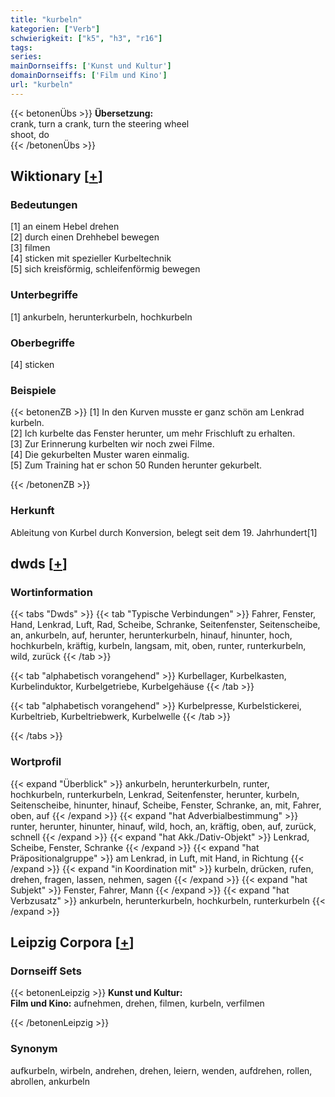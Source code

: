 ```yaml
---
title: "kurbeln"
kategorien: ["Verb"]
schwierigkeit: ["k5", "h3", "r16"]
tags:
series:
mainDornseiffs: ['Kunst und Kultur']
domainDornseiffs: ['Film und Kino']
url: "kurbeln"
---
```


{{< betonenÜbs >}}
**Übersetzung:**  
crank, turn a  crank, turn  the steering wheel  
shoot, do  
{{< /betonenÜbs >}}

## Wiktionary [[+](https://de.wiktionary.org/wiki/kurbeln)]

### Bedeutungen
[1] an einem Hebel drehen  
[2] durch einen Drehhebel bewegen  
[3] filmen  
[4] sticken mit spezieller Kurbeltechnik  
[5] sich kreisförmig, schleifenförmig bewegen  

### Unterbegriffe
[1] ankurbeln, herunterkurbeln, hochkurbeln  

### Oberbegriffe
[4] sticken  

### Beispiele
{{< betonenZB >}}
[1] In den Kurven musste er ganz schön am Lenkrad kurbeln.  
[2] Ich kurbelte das Fenster herunter, um mehr Frischluft zu erhalten.  
[3] Zur Erinnerung kurbelten wir noch zwei Filme.  
[4] Die gekurbelten Muster waren einmalig.  
[5] Zum Training hat er schon 50 Runden herunter gekurbelt.  

{{< /betonenZB >}}
### Herkunft
Ableitung von Kurbel durch Konversion, belegt seit dem 19. Jahrhundert[1]  



## dwds [[+](https://www.dwds.de/wb/kurbeln)]

### Wortinformation
{{< tabs "Dwds" >}}
{{< tab "Typische Verbindungen" >}}
Fahrer, Fenster, Hand, Lenkrad, Luft, Rad, Scheibe, Schranke, Seitenfenster, Seitenscheibe, an, ankurbeln, auf, herunter, herunterkurbeln, hinauf, hinunter, hoch, hochkurbeln, kräftig, kurbeln, langsam, mit, oben, runter, runterkurbeln, wild, zurück
{{< /tab >}}

{{< tab "alphabetisch vorangehend" >}}
Kurbellager, Kurbelkasten, Kurbelinduktor, Kurbelgetriebe, Kurbelgehäuse
{{< /tab >}}

{{< tab "alphabetisch vorangehend" >}}
Kurbelpresse, Kurbelstickerei, Kurbeltrieb, Kurbeltriebwerk, Kurbelwelle
{{< /tab >}}

{{< /tabs >}}

### Wortprofil
{{< expand "Überblick" >}} ankurbeln, herunterkurbeln, runter, hochkurbeln, runterkurbeln, Lenkrad, Seitenfenster, herunter, kurbeln, Seitenscheibe, hinunter, hinauf, Scheibe, Fenster, Schranke, an, mit, Fahrer, oben, auf {{< /expand >}}
{{< expand "hat Adverbialbestimmung" >}} runter, herunter, hinunter, hinauf, wild, hoch, an, kräftig, oben, auf, zurück, schnell {{< /expand >}}
{{< expand "hat Akk./Dativ-Objekt" >}} Lenkrad, Scheibe, Fenster, Schranke {{< /expand >}}
{{< expand "hat Präpositionalgruppe" >}} am Lenkrad, in Luft, mit Hand, in Richtung {{< /expand >}}
{{< expand "in Koordination mit" >}} kurbeln, drücken, rufen, drehen, fragen, lassen, nehmen, sagen {{< /expand >}}
{{< expand "hat Subjekt" >}} Fenster, Fahrer, Mann {{< /expand >}}
{{< expand "hat Verbzusatz" >}} ankurbeln, herunterkurbeln, hochkurbeln, runterkurbeln {{< /expand >}}

## Leipzig Corpora [[+](https://corpora.uni-leipzig.de/en/res?word=kurbeln&corpusId=deu_newscrawl-public_2018)]

### Dornseiff Sets
{{< betonenLeipzig >}}
**Kunst und Kultur:**  
**Film und Kino:** aufnehmen, drehen, filmen, kurbeln, verfilmen  

{{< /betonenLeipzig >}}

### Synonym
aufkurbeln, wirbeln, andrehen, drehen, leiern, wenden, aufdrehen, rollen, abrollen, ankurbeln


